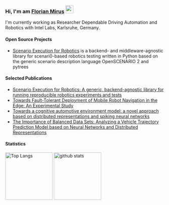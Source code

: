<!--### Hi there 👋-->
### Hi, I'm am [Florian Mirus](https://fmirus.github.io) <img src="https://media.giphy.com/media/hvRJCLFzcasrR4ia7z/giphy.gif" width="25px">

I'm currently working as Researcher Dependable Driving Automation and Robotics with Intel Labs, Karlsruhe, Germany.

#### Open Source Projects

- [Scenario Execution for Robotics](https://github.com/IntelLabs/scenario_execution) is a backend- and middleware-agnostic library for scenari0-based robotics testing written in Python based on the generic scenario description language OpenSCENARIO 2 and pytrees

#### Selected Publications

- [Scenario Execution for Robotics: A generic, backend-agnostic library for running reproducible robotics experiments and tests](https://arxiv.org/abs/2409.07080)
- [Towards Fault-Tolerant Deployment of Mobile Robot Navigation in the Edge: An Experimental Study](https://www.cncf.io/reports/edge-native-application-design-behaviors-whitepaper/)
- [Towards a cognitive automotive environment model: a novel approach based on distributed representations and spiking neural networks](https://mediatum.ub.tum.de/?id=1519881)
- [The Importance of Balanced Data Sets: Analyzing a Vehicle Trajectory Prediction Model based on Neural Networks and Distributed Representations](https://ieeexplore.ieee.org/document/9206627)

#### Statistics

<p align="left"> 
  <img alt="Top Langs" height="150px" src="https://github-readme-stats-git-masterrstaa-rickstaa.vercel.app/api/top-langs/?username=fmirus&layout=compact&show_icons=true&theme=radical" />
  <img alt="github stats" height="150px" src="https://github-readme-stats-git-masterrstaa-rickstaa.vercel.app/api?username=fmirus&theme=radical&show_icons=ture" />
</p>
<!--
**fmirus/fmirus** is a ✨ _special_ ✨ repository because its `README.md` (this file) appears on your GitHub profile.

Here are some ideas to get you started:

- 🔭 I’m currently working on ...
- 🌱 I’m currently learning ...
- 👯 I’m looking to collaborate on ...
- 🤔 I’m looking for help with ...
- 💬 Ask me about ...
- 📫 How to reach me: ...
- 😄 Pronouns: ...
- ⚡ Fun fact: ...
-->
